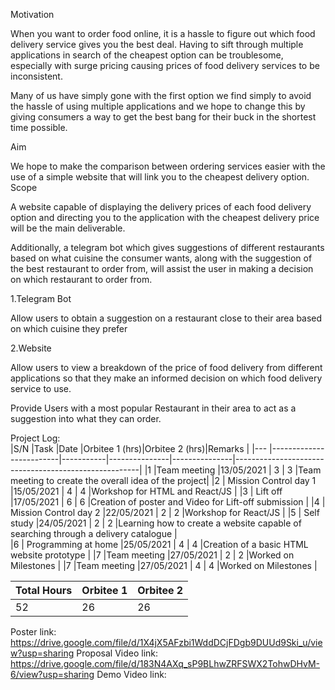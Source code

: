 Motivation 

When you want to order food online, it is a hassle to figure out which food delivery service gives you the best deal. Having to sift through multiple applications in search of the cheapest option can be troublesome, especially with surge pricing causing prices of food delivery services to be inconsistent.

Many of us have simply gone with the first option we find simply to avoid the hassle of using multiple applications and we hope to change this by giving consumers a way to get the best bang for their buck in the shortest time possible. 

Aim 

We hope to make the comparison between ordering services easier with the use of a simple website that will link you to the cheapest delivery option. 
Scope

A website capable of displaying the delivery prices of each food delivery option and directing you to the application with the cheapest delivery price will be the main deliverable. 

Additionally, a telegram bot which gives suggestions of different restaurants based on what cuisine the consumer wants, along with the suggestion of the best restaurant to order from, will assist the user in making a decision on which restaurant to order from.


1.Telegram Bot

Allow users to obtain a suggestion on a restaurant close to their area based on which cuisine they prefer

2.Website


Allow users to view a breakdown of the price of food delivery from different applications so that they make an informed decision on which food delivery service to use.

Provide Users with a most popular Restaurant in their area to act as a suggestion into what they can order. 
    
Project Log:    
|S/N |Task                     |Date       |Orbitee 1 (hrs)|Orbitee 2 (hrs)|Remarks                                               |
|--- |-------------------------|-----------|---------------|---------------|------------------------------------------------------|
|1   |Team meeting             |13/05/2021 |       3       |      3        |Team meeting to create the overall idea of the project|
|2   | Mission Control day 1   |15/05/2021 |       4       |      4        |Workshop for HTML and React/JS                        | 
|3   | Lift off                |17/05/2021 |       6       |      6        |Creation of poster and Video for Lift-off submission  |
|4   | Mission Control day 2   |22/05/2021 |       2       |      2        |Workshop for  React/JS                                | 
|5   | Self study              |24/05/2021 |       2       |      2        |Learning how to create a website capable of searching through a delivery catalogue |  
|6   | Programming at home     |25/05/2021 |       4       |      4        |Creation of a basic HTML website prototype  | 
|7   |Team meeting             |27/05/2021 |       2       |      2        |Worked on Milestones   |
|7   |Team meeting             |27/05/2021 |       4       |      4        |Worked on Milestones   | 






Total Hours |Orbitee 1|Orbitee 2|
|-----------|---------|---------|
52|26|26


Poster link: https://drive.google.com/file/d/1X4jX5AFzbi1WddDCjFDgb9DUUd9Ski_u/view?usp=sharing
Proposal Video link: https://drive.google.com/file/d/183N4AXq_sP9BLhwZRFSWX2TohwDHvM-6/view?usp=sharing 
Demo Video link: 




 
